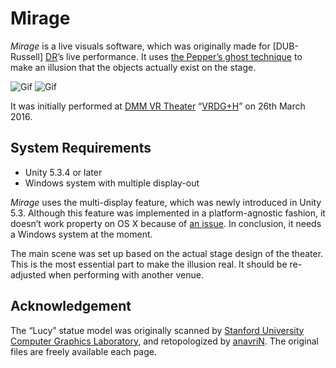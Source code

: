 Mirage
======

*Mirage* is a live visuals software, which was originally made for [DUB-Russell]
[DR]’s live performance. It uses [the Pepper’s ghost technique][Wikipedia] to
make an illusion that the objects actually exist on the stage.

![Gif][Gif1] ![Gif][Gif2]

It was initially performed at [DMM VR Theater][DMM] “[VRDG+H][VRDG]” on 26th
March 2016.

System Requirements
-------------------

- Unity 5.3.4 or later
- Windows system with multiple display-out

*Mirage* uses the multi-display feature, which was newly introduced in Unity
5.3. Although this feature was implemented in a platform-agnostic fashion, it
doesn’t work property on OS X because of [an issue][Issue]. In conclusion, it
needs a Windows system at the moment.

The main scene was set up based on the actual stage design of the theater. This
is the most essential part to make the illusion real. It should be re-adjusted
when performing with another venue.

Acknowledgement
---------------

The “Lucy” statue model was originally scanned by [Stanford University Computer
Graphics Laboratory][Stanford], and retopologized by [anavriN][AnavriN]. The
original files are freely available each page.

[DR]: http://dubrussell.com
[Wikipedia]: https://en.wikipedia.org/wiki/Pepper%27s_ghost
[Gif1]: http://49.media.tumblr.com/13c6797008e2dc0e08c14ea7650a6d8b/tumblr_o44krsnvkn1qio469o1_320.gif
[Gif2]: http://45.media.tumblr.com/a627871cc513d124bd700000229bfdf3/tumblr_o4jutbvM351qio469o1_320.gif
[DMM]: http://www.dmm.com/theater
[VRDG]: http://brdg.tokyo
[Issue]: https://issuetracker.unity3d.com/issues/multi-display-feature-doesnt-work-on-os-x
[Stanford]: http://graphics.stanford.edu/data/3Dscanrep/
[AnavriN]: https://www.cgtrader.com/free-3d-models/character-people/fantasy/lucy-a-christian-angel-statue
